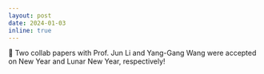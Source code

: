 ```yaml
---
layout: post
date: 2024-01-03
inline: true
---
```


:memo: Two collab papers with Prof. Jun Li and Yang-Gang Wang were accepted on New Year and Lunar New Year, respectively!